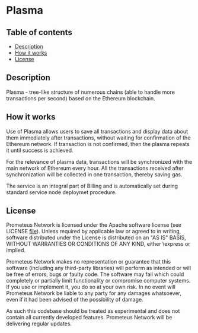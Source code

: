 # Plasma

## Table of contents

- [Description](#description)
- [How it works](#how-it-works)
- [License](#license)

## Description

Plasma - tree-like structure of numerous chains (able to handle more transactions per second) based on the Ethereum blockchain. 

## How it works

Use of Plasma allows users to save all transactions and display data about them immediately after transactions, without waiting for confirmation of the Ethereum network. If transaction is not confirmed, then the plasma repeats it until success is achieved.

For the relevance of plasma data, transactions will be synchronized with the main network of Ethereum every hour. All the transactions received after synchronization will be collected in one transaction, thereby saving gas.

The service is an integral part of Billing and is automatically set during standard service node deploymet procedure.

## License

Prometeus Network is licensed under the Apache software license (see LICENSE [file](https://github.com/Prometeus-Network/prometeus/blob/master/LICENSE)). Unless required by applicable law or agreed to in writing, software distributed under the License is distributed on an "AS IS" BASIS, WITHOUT WARRANTIES OR CONDITIONS OF ANY KIND, either \express or implied.

Prometeus Network makes no representation or guarantee that this software (including any third-party libraries) will perform as intended or will be free of errors, bugs or faulty code. The software may fail which could completely or partially limit functionality or compromise computer systems. If you use or implement it, you do so at your own risk. In no event will Prometeus Network be liable to any party for any damages whatsoever, even if it had been advised of the possibility of damage.

As such this codebase should be treated as experimental and does not contain all currently developed features. Prometeus Network will be delivering regular updates.
